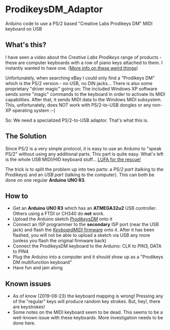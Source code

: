 # ProdikeysDM_Adaptor
Arduino code to use a PS/2 based "Creative Labs Prodikeys DM" MIDI keyboard on USB

## What's this?
I have seen a video about the *Creative Labs Prodikeys* range of products - these are computer keyboards with a row of piano keys attached to them. I instantly wanted to have one.
([More info on these weird things](http://prodikeys.princefolk.co.uk))

Unfortunately, when searching eBay I could only find a "Prodikeys DM" which is the PS/2 version - no USB, no DIN jacks...
There is also some proprietary "driver magic" going on: The included Windows XP software sends some "magic" commands to the keyboard in order to activate its MIDI capabilities. After that, it sends MIDI data to the Windows MIDI subsystem. This, unfortunately, does NOT work with PS/2-to-USB dongles or any non-XP operating system :-(

So: We need a specialized PS/2-to-USB adaptor. That's what this is.

## The Solution
Since PS/2 is a very simple protocol, it is easy to use an Arduino to "speak PS/2" without using any additional parts. This part is quite easy.
What's left is the whole USB MIDI/HID keyboard stuff...
[LUFA for the rescue!](http://www.lufa-lib.org)

The trick is to split the problem up into two parts: a *PS/2 part* (talking to the Prodikeys) and an *USB part* (talking to the computer). This can both be done on one regular **Arduino UNO R3**.

## How to
* Get an **Arduino UNO R3** which has an **ATMEGA32u2** USB controller. Others using a FTDI or CH340 do **not** work.
* Upload the Arduino sketch [*ProdikeysDM*](https://github.com/hotkeymuc/ProdikeysDM_Adaptor/tree/master/PS2-Part__Arduino_Sketch_for_ATMEGA328P/ProdikeysDM) onto it
* Connect an ISP programmer to the **secondary** ISP port (near the USB jack) and flash the [*KeyboardMIDI* firmware](https://github.com/hotkeymuc/ProdikeysDM_Adaptor/tree/master/USB-Part__Firmware_for_ATMEGA32U2/KeyboardMIDI) onto it. After it has been flashed, you will not be able to upload a sketch via USB any more (unless you flash the original firmware back)
* Connect the ProdikeysDM keyboard to the Arduino: CLK to PIN3, DATA to PIN4
* Plug the Arduino into a computer and it should show up as a "Prodikeys DM multifunction keyboard"
* Have fun and jam along

## Known issues
* As of know (2019-06-23) the keyboard mapping is wrong! Pressing any of the "regular" keys will produce random key strokes. But, hey!, there are keystrokes!
* Some notes on the MIDI keyboard seem to be dead. This seems to be a well-known issue with these keyboards. More investigation needs to be done here.